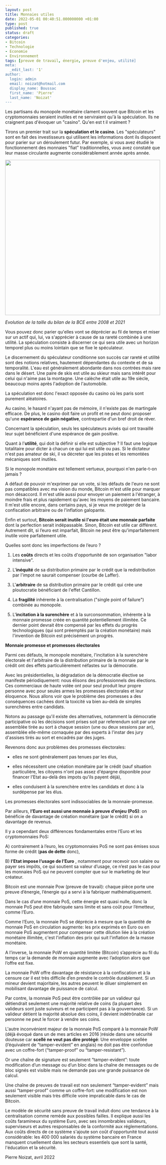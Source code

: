 ```yaml
---
layout: post
title: Monnaies utiles
date: 2022-05-01 00:40:51.000000000 +01:00
type: post
published: true
status: draft
categories:
- Bitcoin
- Technologie
- Economie
- Environnement
tags: [preuve de travail, énergie, preuve d'enjeu, utilité]
meta:
  _edit_last: '1'
author:
  login: admin
  email: noizat@hotmail.com
  display_name: Boussac
  first_name: 'Pierre'
  last_name: 'Noizat'
---
```


Les partisans du monopole monétaire clament souvent que Bitcoin et les cryptomonnaies seraient inutiles et ne serviraient qu'à la spéculation. Ils ne craignent pas d'évoquer un "casino".
Qu'en est t il vraiment ?

Tirons un premier trait sur la **spéculation et le casino**. Les "spéculateurs" sont en fait des investisseurs qui utilisent les informations dont ils disposent pour parier sur un déroulement futur. 
Par exemple, si vous avez étudié le fonctionnement des monnaies "fiat" traditionnelles, vous avez constaté que leur masse circulante augmente considérablement année après année. 

<div><img src="{{ site.baseurl }}/assets/Taille_Bilan_BCE_EUR.JPG" width='500'></div>

_Evolution de la taille du bilan de la BCE entre 2008 et 2021_

Vous pouvez donc parier qu'elles vont se déprécier au fil de temps et miser sur un actif qui, lui, va s'apprécier à cause de sa rareté combinée à une utilité. La spéculation consiste à discerner ce qui sera utile avec un horizon temporel plus ou moins lointain que se fixe le spéculateur.

Le discernement du spéculateur conditionne son succès car rareté et utilité sont des notions relatives, hautement dépendantes du contexte et de sa temporalité. L'eau est généralement abondante dans nos contrées mais rare dans le désert. Une paire de skis est utile au skieur mais sans intérêt pour celui qui n'aime pas la montagne. Une calèche était utile au 19e siècle, beaucoup moins après l'adoption de l'automobile.

La spéculation est donc l'exact opposée du casino où les paris sont purement aléatoires. 

Au casino, le hasard n'ayant pas de mémoire, il n'existe pas de martingale efficace. De plus, le casino doit faire un profit et ne peut donc proposer qu'une **espérance de gain négative**, contrepartie d'un bref droit de rêver. 

Concernant la spéculation, seuls les spéculateurs avisés qui ont travaillé leur sujet bénéficient d'une espérance de gain positive.

Quant à l'**utilité**, qui doit la définir si elle est subjective ? Il faut une logique totalitaire pour dicter à chacun ce qui lui est utile ou pas. Si le dictateur n'est pas amateur de ski, il va décreter que les pistes et les remontées mécaniques sont inutiles.

Si le monopole monétaire est tellement vertueux, pourquoi n'en parle-t-on jamais ? 

A défaut de pouvoir m'exprimer par un vote, si les défauts de l'euro ne sont pas compatibles avec ma vision du monde, Bitcoin m'est utile pour marquer mon désaccord. Il m'est utile aussi pour envoyer un paiement à l'étranger, à moindre frais et plus rapidement qu'avec les moyens de paiement bancaire. Il m'est utile encore, dans certains pays, si je veux me protéger de la confiscation arbitraire ou de l'inflation galopante.

Enfin et surtout, **Bitcoin serait inutile si l'euro était une monnaie parfaite** dont la perfection serait indépassable.
Sinon, Bitcoin est utile car différent.
Autrement dit, si l’euro est imparfait, Bitcoin ne peut être qu'imparfaitement inutile voire parfaitement utile.

Quelles sont donc les imperfections de l’euro ?

1) Les **coûts** directs et les coûts d'opportunité de son organisation "labor intensive".

2) L'**inéquité** de sa distribution primaire par le crédit que la redistribution par l'impot ne saurait compenser (courbe de Laffer).

3) L'**arbitraire** de sa distribution primaire par le crédit qui crée une ploutocratie bénéficiant de l'effet Cantillon.

4) La **fragilité** inhérente à la centralisation ("single point of failure") combinée au monopole.

5) L'**incitation à la surenchère** et à la surconsommation, inhérente à la monnaie promesse créée en quantité potentiellement illimitée. Ce dernier point devrait être compensé par les effets du progrès technologiques (qui sont préemptés par la création monétaire) mais l'invention de Bitcoin est précisément un progrès.


**Monnaie promesse et promesses électorales**

Parmi ces défauts, le monopole monétaire, l'incitation à la surenchère électorale et l'arbitraire de la distribution primaire de la monnaie par le crédit ont des effets particulièrement néfastes sur la démocratie.

Avec les présidentielles, la dégradation de la démocratie élective se manifeste périodiquement: nous élisons des professionnels des élections.
Ces commerciaux de haute volée ont pour seul produit leur propre personne avec pour seules armes les promesses électorales et leur éloquence.
Nous allons voir que le problème des promesses a des conséquences cachées dont la toxicité va bien au-delà de simples surenchères entre candidats.

Notons au passage qu'il existe des alternatives, notamment la démocratie participative où les décisions sont prises soit par referendum soit par une assemblée tirée au sort à chaque session (une ou deux sessions par an), assemblée elle-même cornaquée par des experts à l'instar des jury d'assises tirés au sort et encadrés par des juges.

Revenons donc aux problèmes des promesses électorales: 

- elles ne sont généralement pas tenues par les élus, 

- elles nécessitent une création monétaire par le crédit (sauf situation particulière, les citoyens n'ont pas assez d'épargne disponible pour financer l'Etat au-delà des impots qu'ils payent déjà), 

- elles conduisent à la surenchère entre les candidats et donc à la surdépense par les élus.

Les promesses électorales sont indissociables de la monnaie-promesse.

Par ailleurs, **l’Euro est aussi une monnaie à preuve d’enjeu (PoS)**: on bénéficie de davantage de création monétaire (par le crédit) si on a davantage de revenus.

Il y a cependant deux différences fondamentales entre l’Euro et les cryptomonnaies PoS: 

A) contrairement à l’euro, les cryptomonnaies PoS ne sont pas émises sous forme de crédit (**pas de dette** donc), 

B) **l’Etat impose l’usage de l’Euro** , notamment pour recevoir son salaire ou payer ses impôts, ce qui soutient sa valeur d’usage, ce n’est pas le cas pour les monnaies PoS qui ne peuvent compter que sur le marketing de leur créateur.

Bitcoin est une monnaie Pow (preuve de travail): chaque pièce porte une preuve d’énergie, l’énergie qui a servi à la fabriquer mathématiquement.

Dans le cas d’une monnaie PoS, cette énergie est quasi nulle, donc la monnaie PoS peut être fabriquée sans limite et sans coût pour l’émetteur, comme l’Euro.

Comme l’Euro, la monnaie PoS se déprécie à mesure que la quantité de monnaie PoS en circulation augmente: les prix exprimés en Euro ou en monnaie PoS augmentent pour compenser cette dilution liée à la création monétaire illimitée, c'est l'inflation des prix qui suit l'inflation de la masse monétaire.

A l’inverse, la monnaie PoW en quantité limitée (Bitcoin) s’apprécie au fil du temps car la demande de monnaie augmente avec l’adoption alors que l’offre est fixe.

La monnaie PoW offre davantage de résistance à la confiscation et à la censure car il est très difficile d’en prendre le contrôle durablement. Si un mineur devient majoritaire, les autres peuvent le diluer simplement en mobilisant davantage de puissance de calcul.

Par contre, la monnaie PoS peut être contrôlée par un valideur qui détiendrait seulement une majorité relative de coins (la plupart des valideurs sont juste suiveurs et ne participent pas à la gouvernance). Si un valideur détient la majorité absolue des coins, il devient indétrônable car personne ne peut le forcer à vendre ses coins.

L'autre inconvénient majeur de la monnaie PoS comparé à la monnaie PoW (déjà évoqué dans un de mes articles en 2016 )réside dans une sécurité douteuse car **scellé ne veut pas dire protégé**: Une enveloppe scellée (l’équivalent de “tamper-evident” en anglais) ne doit pas être confondue avec un coffre-fort (“tamper-proof” ou “tamper-resistant”).

Or une chaîne de signature est seulement “tamper-evident”: toute modification d’un message ou d’un bloc dans la chaîne de messages ou de bloc signés est visible mais ne demande pas une grande puissance de calcul.

Une chaîne de preuves de travail est non seulement “tamper-evident” mais aussi “tamper-proof” comme un coffre-fort: une modification est non seulement visible mais très difficile voire impraticable dans le cas de Bitcoin.

Le modèle de sécurité sans preuve de travail induit donc une tendance à la centralisation comme remède aux possibles failles.
Il explique aussi les coûts faramineux du système Euro, avec ses innombrables valideurs, superviseurs et autres responsables de la conformité aux réglementations.
Aux coûts directs de ce système s'ajoute son coût d'opportunité tout aussi considérable: les 400 000 salariés du système bancaire en France manquent cruellement dans les secteurs essentiels que sont la santé, l'éducation et la sécurité.

Pierre Noizat, avril 2022